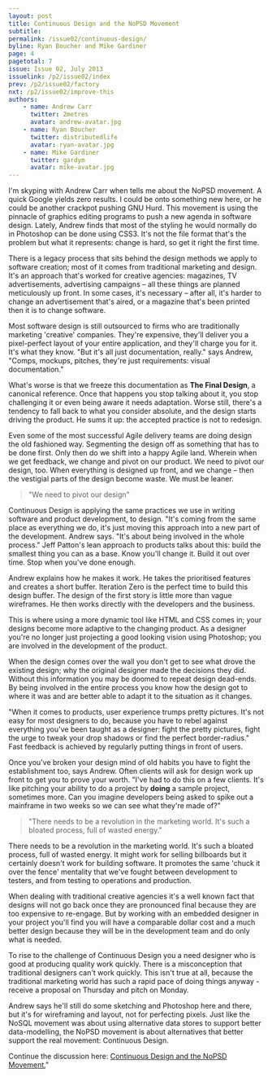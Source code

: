 ```yaml
---
layout: post
title: Continuous Design and the NoPSD Movement
subtitle:
permalink: /issue02/continuous-design/
byline: Ryan Boucher and Mike Gardiner
page: 4
pagetotal: 7
issue: Issue 02, July 2013
issuelink: /p2/issue02/index
prev: /p2/issue02/factory
nxt: /p2/issue02/improve-this
authors:
    - name: Andrew Carr
      twitter: 2metres
      avatar: andrew-avatar.jpg
    - name: Ryan Boucher
      twitter: distributedlife
      avatar: ryan-avatar.jpg
    - name: Mike Gardiner
      twitter: gardym
      avatar: mike-avatar.jpg
---
```

I'm skyping with Andrew Carr when tells me about the NoPSD movement. A quick Google yields zero results. I could be onto something new here, or he could be another crackpot pushing GNU Hurd. This movement is using the pinnacle of graphics editing programs to push a new agenda in software design. Lately, Andrew finds that most of the styling he would normally do in Photoshop can be done using CSS3. It's not the file format that's the problem but what it represents: change is hard, so get it right the first time.

There is a legacy process that sits behind the design methods we apply to software creation; most of it comes from traditional marketing and design.  It's an approach that's worked for creative agencies: magazines, TV advertisements, advertising campaigns – all these things are planned meticulously up front. In some cases, it's necessary – after all, it's harder to change an advertisement that's aired, or a magazine that's been printed then it is to change software.

Most software design is still outsourced to firms who are traditionally marketing 'creative' companies. They're expensive, they'll deliver you a pixel-perfect layout of your entire application, and they'll charge you for it. It's what they know. "But it's all just documentation, really." says Andrew, "Comps, mockups, pitches, they're just requirements: visual documentation."

What's worse is that we freeze this documentation as **The Final Design**, a canonical reference. Once that happens you stop talking about it, you stop challenging it or even being aware it needs adaptation. Worse still, there's a tendency to fall back to what you consider absolute, and the design starts driving the product. He sums it up: the accepted practice is not to redesign.

Even some of the most successful Agile delivery teams are doing design the old fashioned way. Segmenting the design off as something that has to be done first. Only then do we shift into a happy Agile land. Wherein when we get feedback, we change and pivot on our product.  We need to pivot our design, too. When everything is designed up front, and we change – then the vestigial parts of the design become waste. We must be leaner.

> "We need to pivot our design"

Continuous Design is applying the same practices we use in writing software and product development, to design. "It's coming from the same place as everything we do, it's just moving this approach into a new part of the development. Andrew says. "It's about being involved in the whole process." Jeff Patton's lean approach to products talks about this: build the smallest thing you can as a base. Know you'll change it. Build it out over time. Stop when you've done enough.

Andrew explains how he makes it work. He takes the prioritised features and creates a short buffer. Iteration Zero is the perfect time to build this design buffer. The design of the first story is little more than vague wireframes. He then works directly with the developers and the business.

This is where using a more dynamic tool like HTML and CSS comes in; your designs become more adaptive to the changing product. As a designer you're no longer just projecting a good looking vision using Photoshop; you are involved in the development of the product.

When the design comes over the wall you don't get to see what drove the existing design; why the original designer made the decisions they did. Without this information you may be doomed to repeat design dead-ends. By being involved in the entire process you know how the design got to where it was and are better able to adapt it to the situation as it changes.

"When it comes to products, user experience trumps pretty pictures. It's not easy for most designers to do, because you have to rebel against everything you've been taught as a designer: fight the pretty pictures, fight the urge to tweak your drop shadows or find the perfect border-radius." Fast feedback is achieved by regularly putting things in front of users.

Once you've broken your design mind of old habits you have to fight the establishment too, says Andrew. Often clients will ask for design work up front to get you to prove your worth. "I've had to do this on a few clients. It's like pitching your ability to do a project by **doing** a sample project, sometimes more. Can you imagine developers being asked to spike out a mainframe in two weeks so we can see what they're made of?"

> "There needs to be a revolution in the marketing world. It's such a bloated process, full of wasted energy."

There needs to be a revolution in the marketing world. It's such a bloated process, full of wasted energy. It might work for selling billboards but it certainly doesn't work for building software. It promotes the same 'chuck it over the fence' mentality that we've fought between development to testers, and from testing to operations and production.

When dealing with traditional creative agencies it's a well known fact that designs will not go back once they are pronounced final because they are too expensive to re-engage. But by working with an embedded designer in your project you'll find you will have a comparable dollar cost and a much better design because they will be in the development team and do only what is needed.

To rise to the challenge of Continuous Design you a need designer who is good at producing quality work quickly. There is a misconception that traditional designers can't work quickly. This isn't true at all, because the traditional marketing world has such a rapid pace of doing things anyway - receive a proposal on Thursday and pitch on Monday.

Andrew says he'll still do some sketching and Photoshop here and there, but it's for wireframing and layout, not for perfecting pixels. Just like the NoSQL movement was about using alternative data stores to support better data-modelling, the NoPSD movement is about alternatives that better support the real movement: Continuous Design.

Continue the discussion here: <a href='http://bit.ly/15reOuG' target='_blank'>Continuous Design and the NoPSD Movement.</a>"
